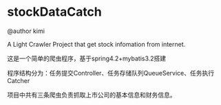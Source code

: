 # stockDataCatch

@author kimi

A Light Crawler Project that get stock infomation from internet. 

这是一个简单的爬虫程序，基于spring4.2+mybatis3.2搭建

程序结构分为：任务提交Controller、任务存储队列QueueService、任务执行Catcher

项目中共有三条爬虫负责抓取上市公司的基本信息和财务信息。

